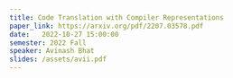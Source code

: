 ```yaml
---
title: Code Translation with Compiler Representations
paper_link: https://arxiv.org/pdf/2207.03578.pdf
date:   2022-10-27 15:00:00
semester: 2022 Fall
speaker: Avinash Bhat
slides: /assets/avii.pdf
---
```

